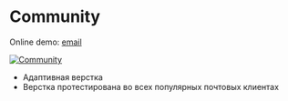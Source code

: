 # Community
Online demo: [email](http://ann-pavlova.github.io/community)

[![Community](https://i.imgur.com/coBj2zc.png)](http://ann-pavlova.github.io/community)

- Адаптивная верстка
- Верстка протестирована во всех популярных почтовых клиентах
